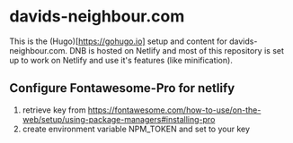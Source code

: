 # davids-neighbour.com

This is the (Hugo)[https://gohugo.io] setup and content for davids-neighbour.com. DNB is hosted on Netlify and most of this repository is set up to work on Netlify and use it's features (like minification).

## Configure Fontawesome-Pro for netlify

1. retrieve key from https://fontawesome.com/how-to-use/on-the-web/setup/using-package-managers#installing-pro
2. create environment variable NPM_TOKEN and set to your key
